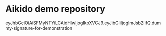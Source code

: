 # Aikido demo repository


eyJhbGciOiAiSFMyNTYiLCAidHlwIjogIkpXVCJ9.eyJibGliIjogImJsb2IifQ.dummy-signature-for-demonstration
